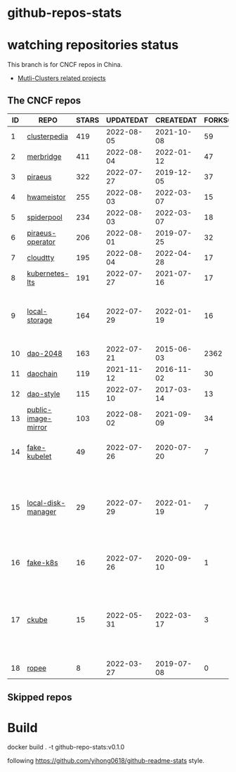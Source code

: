 # github-repos-stats

# watching repositories status

This branch is for CNCF repos in China.
- [Mutli-Clusters related projects](https://github.com/pacoxu/github-repos-stats/tree/multi-clusters)


<!--START_SECTION:github_repos-->
## The CNCF repos
| ID |                                   REPO                                   | STARS | UPDATEDAT  | CREATEDAT  | FORKSCOUNT |                                                                                                                             DESCRIPTIONS                                                                                                                             |
|----|--------------------------------------------------------------------------|-------|------------|------------|------------|----------------------------------------------------------------------------------------------------------------------------------------------------------------------------------------------------------------------------------------------------------------------|
|  1 | [clusterpedia](https://github.com/clusterpedia-io/clusterpedia)          |   419 | 2022-08-05 | 2021-10-08 |         59 | The Encyclopedia of Kubernetes clusters                                                                                                                                                                                                                              |
|  2 | [merbridge](https://github.com/merbridge/merbridge)                      |   411 | 2022-08-04 | 2022-01-12 |         47 | Use eBPF to speed up your Service Mesh like crossing an Einstein-Rosen Bridge.                                                                                                                                                                                       |
|  3 | [piraeus](https://github.com/piraeusdatastore/piraeus)                   |   322 | 2022-07-27 | 2019-12-05 |         37 | High Available Datastore for Kubernetes                                                                                                                                                                                                                              |
|  4 | [hwameistor](https://github.com/hwameistor/hwameistor)                   |   255 | 2022-08-03 | 2022-03-07 |         15 | Hwameistor is an HA local storage system for cloud-native stateful workloads.                                                                                                                                                                                        |
|  5 | [spiderpool](https://github.com/spidernet-io/spiderpool)                 |   234 | 2022-08-03 | 2022-03-07 |         18 | kubernetes ipam                                                                                                                                                                                                                                                      |
|  6 | [piraeus-operator](https://github.com/piraeusdatastore/piraeus-operator) |   206 | 2022-08-01 | 2019-07-25 |         32 | The Piraeus Operator manages LINSTOR clusters in Kubernetes.                                                                                                                                                                                                         |
|  7 | [cloudtty](https://github.com/cloudtty/cloudtty)                         |   195 | 2022-08-04 | 2022-04-28 |         17 | A Friendly Kubernetes CloudShell (Web Terminal) !                                                                                                                                                                                                                    |
|  8 | [kubernetes-lts](https://github.com/klts-io/kubernetes-lts)              |   191 | 2022-07-27 | 2021-07-16 |         17 | Kubernetes LTS(long term support)                                                                                                                                                                                                                                    |
|  9 | [local-storage](https://github.com/hwameistor/local-storage)             |   164 | 2022-07-29 | 2022-01-19 |         16 | [DEPRECATED] The code has been move to https://github.com/hwameistor/hwameistor.  Local Storage is one of HwameiStor components. It will provision the local LVM volume.                                                                                             |
| 10 | [dao-2048](https://github.com/DaoCloud/dao-2048)                         |   163 | 2022-07-21 | 2015-06-03 |       2362 | 2048 is a number puzzle game.                                                                                                                                                                                                                                        |
| 11 | [daochain](https://github.com/DaoCloud/daochain)                         |   119 | 2021-11-12 | 2016-11-02 |         30 | Docker image verification system based on Ethereum                                                                                                                                                                                                                   |
| 12 | [dao-style](https://github.com/DaoCloud/dao-style)                       |   115 | 2022-07-10 | 2017-03-14 |         13 | 🎉 A high quality component library built on Vue.js 2.0                                                                                                                                                                                                              |
| 13 | [public-image-mirror](https://github.com/DaoCloud/public-image-mirror)   |   103 | 2022-08-02 | 2021-09-09 |         34 | 很多镜像都在国外。比如 gcr 。国内下载很慢，需要加速。                                                                                                                                                                                                                |
| 14 | [fake-kubelet](https://github.com/wzshiming/fake-kubelet)                |    49 | 2022-07-26 | 2020-07-20 |          7 | This is a fake kubelet. that can simulate any number of nodes and maintain pods on those nodes. It is useful for test control plane.                                                                                                                                 |
| 15 | [local-disk-manager](https://github.com/hwameistor/local-disk-manager)   |    29 | 2022-07-29 | 2022-01-19 |          7 | [DEPRECATED] The code has been move to https://github.com/hwameistor/hwameistor . Local Disk Manager is one of HwameiStor components. It will manage all the local disks of the HwameiStor nodes, including provision local Disk volume, and disk health management. |
| 16 | [fake-k8s](https://github.com/wzshiming/fake-k8s)                        |    16 | 2022-07-26 | 2020-09-10 |          1 | fake-k8s is a tool for running Fake Kubernetes clusters, It can be used as an alternative to Kind in some scenarios where you don’t need to actually run the Pod                                                                                                     |
| 17 | [ckube](https://github.com/DaoCloud/ckube)                               |    15 | 2022-05-31 | 2022-03-17 |          3 | Kubernetes APIServer 高性能代理组件，代理 APIServer 的 List 请求，其它类型的请求会直接反向代理到原生 APIServer。 CKube 还额外支持了分页、搜索和索引等功能。 并且，CKube 100% 兼容原生 kubectl 和 kube client sdk，只需要简单的配置即可实现全局替换。                 |
| 18 | [ropee](https://github.com/DaoCloud/ropee)                               |     8 | 2022-03-27 | 2019-07-08 |          0 | A scalable prometheus remote storage adapter for splunk.                                                                                                                                                                                                             |



## Skipped repos
<!--END_SECTION:github_repos-->

# Build

docker build . -t github-repo-stats:v0.1.0

following https://github.com/yihong0618/github-readme-stats style.

